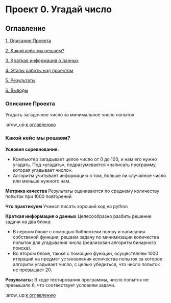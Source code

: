 # Проект 0. Угадай число

## Оглавление

[1. Описание Проекта](https://github.com/Mart-Againin/sf_DS_school/tree/main/project_0#Описание-Проекта)

[2. Какой кейс мы решаем?](https://github.com/Mart-Againin/sf_DS_school/tree/main/project_0#Какой-кейс-мы-решаем)

[3. Краткая информация о данных](https://github.com/Mart-Againin/sf_DS_school/tree/main/project_0#Краткая-информация-о-данных)

[4. Этапы работы над проектом](https://github.com/Mart-Againin/sf_DS_school/tree/main/project_0#Этапы-работы-над-проектом)

[5. Результаты](https://github.com/Mart-Againin/sf_DS_school/tree/main/project_0#Результаты)

[6. Выводы](https://github.com/Mart-Againin/sf_DS_school/tree/main/project_0#Выводы)

### Описание Проекта
Угадать загадочное число за минимальное число попыток

:arow_up:[к оглавлению](https://github.com/Mart-Againin/sf_DS_school/tree/main/project_0#Оглавление)

### Какой кейс мы решаем?

**Условия соревнования:**
- Компьютер загадывает целое число от 0 до 100, и нам его нужно угадать. Под «угадать», подразумевается «написать программу, которая угадывает число».
- Алгоритм учитывает информацию о том, больше ли случайное число или меньше нужного нам.

**Метрика качества**
Результаты оцениваются по среднему количеству попыток при 1000 повторений

**Что практикуем**
Учимся писать хороший код на python

**Краткая информация о данных**
Целесообразно разбить решение задачи на два блока:

- В первом блоке с помощью библиотеки numpy и написания собственой функции, решаем задачу по минимизации количества попыток для угадывания числа (реализован алгоритм бинарного поиска).
- Во втором блоке, также с помощью функции, осуществляем 1000 итераций на предмет установления количества попыток за которое алгоритм угадывает число, с целью убедиться, что число попыток не превышает 20.

**Результаты:**
В ходе тестирования программы, число попыток не превышало 6, что соотвествует условиям задачи.

:arow_up:[к оглавлению](https://github.com/Mart-Againin/sf_DS_school/tree/main/project_0#Оглавление)

